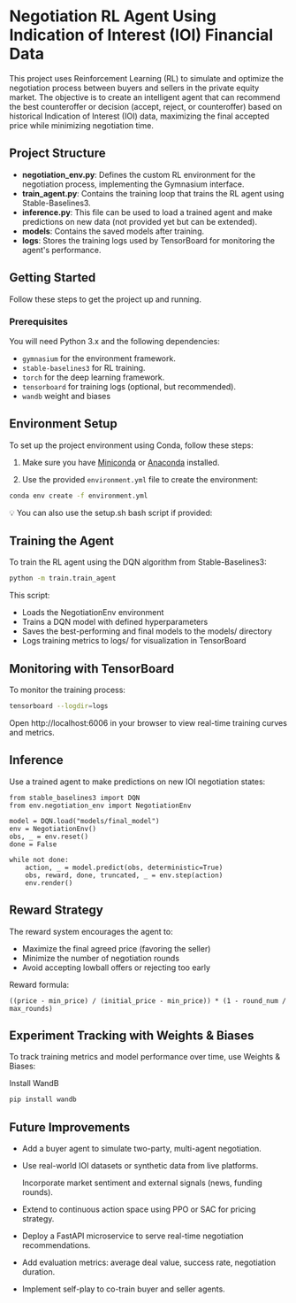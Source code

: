 # Negotiation RL Agent Using Indication of Interest (IOI) Financial Data

This project uses Reinforcement Learning (RL) to simulate and optimize the negotiation process between buyers and sellers in the private equity market. The objective is to create an intelligent agent that can recommend the best counteroffer or decision (accept, reject, or counteroffer) based on historical Indication of Interest (IOI) data, maximizing the final accepted price while minimizing negotiation time.

## Project Structure

- **negotiation_env.py**: Defines the custom RL environment for the negotiation process, implementing the Gymnasium interface.
- **train_agent.py**: Contains the training loop that trains the RL agent using Stable-Baselines3.
- **inference.py**: This file can be used to load a trained agent and make predictions on new data (not provided yet but can be extended).
- **models**: Contains the saved models after training.
- **logs**: Stores the training logs used by TensorBoard for monitoring the agent's performance.

## Getting Started

Follow these steps to get the project up and running.

### Prerequisites

You will need Python 3.x and the following dependencies:

- `gymnasium` for the environment framework.
- `stable-baselines3` for RL training.
- `torch` for the deep learning framework.
- `tensorboard` for training logs (optional, but recommended).
- `wandb` weight and biases

## Environment Setup

To set up the project environment using Conda, follow these steps:

1. Make sure you have [Miniconda](https://docs.conda.io/en/latest/miniconda.html) or [Anaconda](https://www.anaconda.com/) installed.

2. Use the provided `environment.yml` file to create the environment:

```bash
conda env create -f environment.yml
```
💡 You can also use the setup.sh bash script if provided:

## Training the Agent
To train the RL agent using the DQN algorithm from Stable-Baselines3:
```bash
python -m train.train_agent
```
This script:

- Loads the NegotiationEnv environment
- Trains a DQN model with defined hyperparameters
- Saves the best-performing and final models to the models/ directory
- Logs training metrics to logs/ for visualization in TensorBoard

## Monitoring with TensorBoard
To monitor the training process:
```bash
tensorboard --logdir=logs
```
Open http://localhost:6006 in your browser to view real-time training curves and metrics.

## Inference
Use a trained agent to make predictions on new IOI negotiation states:
```
from stable_baselines3 import DQN
from env.negotiation_env import NegotiationEnv

model = DQN.load("models/final_model")
env = NegotiationEnv()
obs, _ = env.reset()
done = False

while not done:
    action, _ = model.predict(obs, deterministic=True)
    obs, reward, done, truncated, _ = env.step(action)
    env.render()
```
## Reward Strategy

The reward system encourages the agent to:

- Maximize the final agreed price (favoring the seller)
- Minimize the number of negotiation rounds
- Avoid accepting lowball offers or rejecting too early

Reward formula:
```
((price - min_price) / (initial_price - min_price)) * (1 - round_num / max_rounds)
```

## Experiment Tracking with Weights & Biases
To track training metrics and model performance over time, use Weights & Biases:

Install WandB
```bash
pip install wandb
```
## Future Improvements
- Add a buyer agent to simulate two-party, multi-agent negotiation.
- Use real-world IOI datasets or synthetic data from live platforms.

   Incorporate market sentiment and external signals (news, funding rounds).

- Extend to continuous action space using PPO or SAC for pricing strategy.

- Deploy a FastAPI microservice to serve real-time negotiation recommendations.

- Add evaluation metrics: average deal value, success rate, negotiation duration.

- Implement self-play to co-train buyer and seller agents.